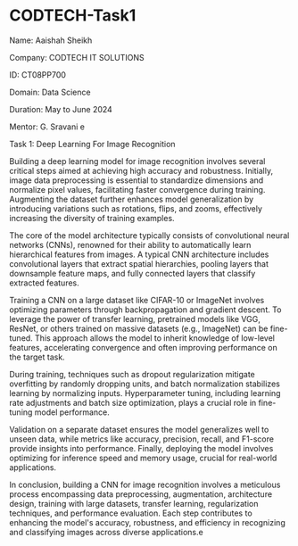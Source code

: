 # CODTECH-Task1
Name: Aaishah Sheikh

Company: CODTECH IT SOLUTIONS

ID: CT08PP700

Domain: Data Science

Duration: May to June 2024

Mentor: G. Sravani e

Task 1: Deep Learning For Image Recognition

Building a deep learning model for image recognition involves several critical steps aimed at achieving high accuracy and robustness. Initially, image data preprocessing is essential to standardize dimensions and normalize pixel values, facilitating faster convergence during training. Augmenting the dataset further enhances model generalization by introducing variations such as rotations, flips, and zooms, effectively increasing the diversity of training examples.

The core of the model architecture typically consists of convolutional neural networks (CNNs), renowned for their ability to automatically learn hierarchical features from images. A typical CNN architecture includes convolutional layers that extract spatial hierarchies, pooling layers that downsample feature maps, and fully connected layers that classify extracted features.

Training a CNN on a large dataset like CIFAR-10 or ImageNet involves optimizing parameters through backpropagation and gradient descent. To leverage the power of transfer learning, pretrained models like VGG, ResNet, or others trained on massive datasets (e.g., ImageNet) can be fine-tuned. This approach allows the model to inherit knowledge of low-level features, accelerating convergence and often improving performance on the target task.

During training, techniques such as dropout regularization mitigate overfitting by randomly dropping units, and batch normalization stabilizes learning by normalizing inputs. Hyperparameter tuning, including learning rate adjustments and batch size optimization, plays a crucial role in fine-tuning model performance.

Validation on a separate dataset ensures the model generalizes well to unseen data, while metrics like accuracy, precision, recall, and F1-score provide insights into performance. Finally, deploying the model involves optimizing for inference speed and memory usage, crucial for real-world applications.

In conclusion, building a CNN for image recognition involves a meticulous process encompassing data preprocessing, augmentation, architecture design, training with large datasets, transfer learning, regularization techniques, and performance evaluation. Each step contributes to enhancing the model's accuracy, robustness, and efficiency in recognizing and classifying images across diverse applications.e
